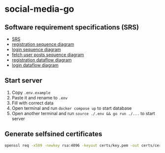 # social-media-go
## Software requirement specifications (SRS)
- [SRS](docs/SRS.md)
- [registration sequence diagram](docs/registration_sequnce.md)
- [login sequence diagram](docs/login_sequence.md)
- [fetch user posts sequence diagram](docs/fetch_user_posts_sequence.md)
- [registration dataflow diagram](docs/registration_dataflow.md)
- [login dataflow diagram](docs/login_dataflow.md)
## Start server
1. Copy `.env.example`
2. Paste it and rename to `.env`
3. Fill with correct data
4. Open terminal and run `docker compose up` to start database
5. Open another terminal and run `source ./.env && go run ./...` to start server 
## Generate selfsined certificates
```bash
openssl req -x509 -newkey rsa:4096 -keyout certs/key.pem -out certs/cert.pem -days 365 -nodes
```
